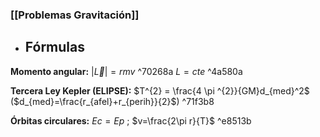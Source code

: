 ### [[Problemas Gravitación]]  

- ## Fórmulas

**Momento angular:** $|\vec{L}|=r m v$  ^70268a
	$L=cte$ ^4a580a

**Tercera Ley Kepler (ELIPSE):** $T^{2} = \frac{4 \pi ^{2}}{GM}d_{med}^2$
	($d_{med}=\frac{r_{afel}+r_{perih}}{2}$) ^71f3b8

**Órbitas circulares:** $Ec=Ep$ ; $v=\frac{2\pi r}{T}$ ^e8513b

